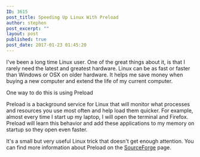 ```yaml
---
ID: 3615
post_title: Speeding Up Linux With Preload
author: stephen
post_excerpt: ""
layout: post
published: true
post_date: 2017-01-23 01:45:20
---
```

I've been a long time Linux user. One of the great things about it, is that I rarely need the latest and greatest hardware. Linux can be as fast or faster than Windows or OSX on older hardware. It helps me save money when buying a new computer and extend the life of my current computer.

One way to do this is using Preload

<script src="https://gist.github.com/swoicik/41dd8af507794d905fdcb6f18106d30c.js"></script>

Preload is a background service for Linux that will monitor what processes and resources you use most often and help load them quicker. For example, almost every time I start up my laptop, I will open the terminal and Firefox. Preload will learn this behavior and add these applications to my memory on startup so they open even faster.

It's a small but very useful Linux trick that doesn't get enough attention. You can find more information about Preload on the <a href="https://sourceforge.net/projects/preload/">SourceForge</a> page.
